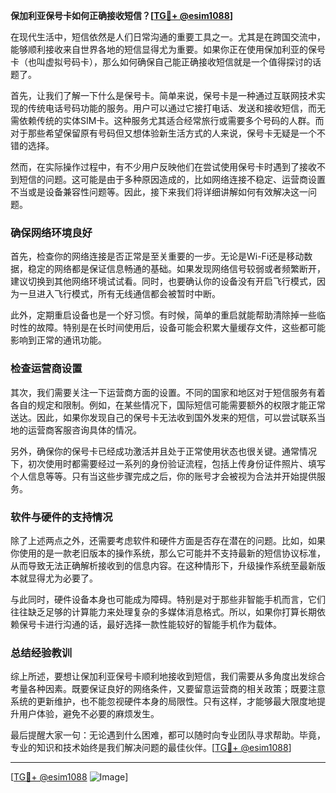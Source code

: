 **保加利亚保号卡如何正确接收短信？[[TG💪+ @esim1088](https://t.me/s/esim1088)]**

在现代生活中，短信依然是人们日常沟通的重要工具之一。尤其是在跨国交流中，能够顺利接收来自世界各地的短信显得尤为重要。如果你正在使用保加利亚的保号卡（也叫虚拟号码卡），那么如何确保自己能正确接收短信就是一个值得探讨的话题了。

首先，让我们了解一下什么是保号卡。简单来说，保号卡是一种通过互联网技术实现的传统电话号码功能的服务。用户可以通过它接打电话、发送和接收短信，而无需依赖传统的实体SIM卡。这种服务尤其适合经常旅行或需要多个号码的人群。而对于那些希望保留原有号码但又想体验新生活方式的人来说，保号卡无疑是一个不错的选择。

然而，在实际操作过程中，有不少用户反映他们在尝试使用保号卡时遇到了接收不到短信的问题。这可能是由于多种原因造成的，比如网络连接不稳定、运营商设置不当或是设备兼容性问题等。因此，接下来我们将详细讲解如何有效解决这一问题。

### 确保网络环境良好

首先，检查你的网络连接是否正常是至关重要的一步。无论是Wi-Fi还是移动数据，稳定的网络都是保证信息畅通的基础。如果发现网络信号较弱或者频繁断开，建议切换到其他网络环境试试看。同时，也要确认你的设备没有开启飞行模式，因为一旦进入飞行模式，所有无线通信都会被暂时中断。

此外，定期重启设备也是一个好习惯。有时候，简单的重启就能帮助清除掉一些临时性的故障。特别是在长时间使用后，设备可能会积累大量缓存文件，这些都可能影响到正常的通讯功能。

### 检查运营商设置

其次，我们需要关注一下运营商方面的设置。不同的国家和地区对于短信服务有着各自的规定和限制。例如，在某些情况下，国际短信可能需要额外的权限才能正常送达。因此，如果你发现自己的保号卡无法收到国外发来的短信，可以尝试联系当地的运营商客服咨询具体的情况。

另外，确保你的保号卡已经成功激活并且处于正常使用状态也很关键。通常情况下，初次使用时都需要经过一系列的身份验证流程，包括上传身份证件照片、填写个人信息等等。只有当这些步骤完成之后，你的账号才会被视为合法并开始提供服务。

### 软件与硬件的支持情况

除了上述两点之外，还需要考虑软件和硬件方面是否存在潜在的问题。比如，如果你使用的是一款老旧版本的操作系统，那么它可能并不支持最新的短信协议标准，从而导致无法正确解析接收到的信息内容。在这种情形下，升级操作系统至最新版本就显得尤为必要了。

与此同时，硬件设备本身也可能成为障碍。特别是对于那些非智能手机而言，它们往往缺乏足够的计算能力来处理复杂的多媒体消息格式。所以，如果你打算长期依赖保号卡进行沟通的话，最好选择一款性能较好的智能手机作为载体。

### 总结经验教训

综上所述，要想让保加利亚保号卡顺利地接收到短信，我们需要从多角度出发综合考量各种因素。既要保证良好的网络条件，又要留意运营商的相关政策；既要注意系统的更新维护，也不能忽视硬件本身的局限性。只有这样，才能够最大限度地提升用户体验，避免不必要的麻烦发生。

最后提醒大家一句：无论遇到什么困难，都可以随时向专业团队寻求帮助。毕竟，专业的知识和技术始终是我们解决问题的最佳伙伴。[[TG💪+ @esim1088](https://t.me/s/esim1088)]

---

[[TG💪+ @esim1088](https://t.me/s/esim1088) ![Image](https://i.postimg.cc/4NQfJmqS/Snipaste-2025-05-13-00-14-12.png)]